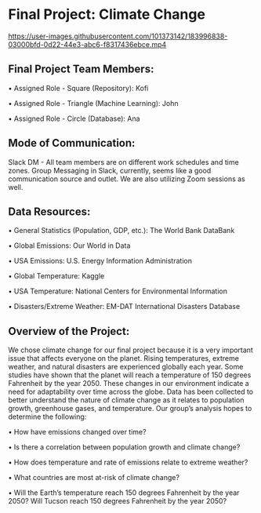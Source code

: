 # Final Project: Climate Change




https://user-images.githubusercontent.com/101373142/183996838-03000bfd-0d22-44e3-abc6-f8317436ebce.mp4


 

## Final Project Team Members:

•	Assigned Role - Square (Repository): Kofi

•	Assigned Role - Triangle (Machine Learning): John

•	Assigned Role - Circle (Database): Ana


## Mode of Communication: 


Slack DM - All team members are on different work schedules and time zones. Group Messaging in Slack, currently, seems like a good communication source and outlet. We are also utilizing Zoom sessions as well.


## Data Resources:


•	General Statistics (Population, GDP, etc.): The World Bank DataBank

•	Global Emissions: Our World in Data

•	USA Emissions: U.S. Energy Information Administration

•	Global Temperature: Kaggle

•	USA Temperature: National Centers for Environmental Information

•	Disasters/Extreme Weather: EM-DAT International Disasters Database


## Overview of the Project:


We chose climate change for our final project because it is a very important issue that affects everyone on the planet. Rising temperatures, extreme weather, and natural disasters are experienced globally each year. Some studies have shown that the planet will reach a temperature of 150 degrees Fahrenheit by the year 2050. These changes in our environment indicate a need for adaptability over time across the globe. 
Data has been collected to better understand the nature of climate change as it relates to population growth, greenhouse gases, and temperature. Our group’s analysis hopes to determine the following:

•	How have emissions changed over time?

•	Is there a correlation between population growth and climate change?

•	How does temperature and rate of emissions relate to extreme weather?

•	What countries are most at-risk of climate change?

•	Will the Earth’s temperature reach 150 degrees Fahrenheit by the year 2050? Will Tucson reach 150 degrees Fahrenheit by the year 2050?

